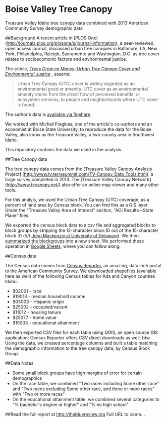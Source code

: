 # Boise Valley Tree Canopy
Treasure Valley Idaho tree canopy data combined with 2013 American Community Survey demographic data

##Background
A recent article in [PLOS One] (http://journals.plos.org/plosone/s/journal-information), a peer-reviewed, open access journal, discussed urban tree canopies in Baltimore, LA, New York, Philadelphia, Raleigh, Sacramento and Washington, D.C. as tree cover relates to socioecomonic factors and environmental justice.

The article, [*Trees Grow on Money: Urban Tree Canopy Cover and Environmental Justice*](http://www.ncbi.nlm.nih.gov/pmc/articles/PMC4382324/) , asserts: 

> Urban Tree Canopy (UTC) cover is widely regarded as an environmental good or amenity. UTC cover as an environmental amenity stems from the direct flow of perceived benefits, or ecosystem services, to people and neighborhoods where UTC cover is found.

The author's data is [available via figshare](http://figshare.com/articles/Urban_Tree_Canopy_and_Environmental_Justice/1213775).

We worked with Michail Fragkias, one of the article's co-authors and an economist at Boise State University, to reproduce the data for the Boise Valley, also know as the Treasure Valley, a two-county area in Southwest Idaho.

This repository contains the data we used in the analysis.

##Tree Canopy data

The tree canopy data comes from the [Treasure Valley Canopy Analysis Project] (http://www.tv.terrasummit.com/TV-Canopy_Data_Tools.html), a large survey completed in 2013. The [Treasure Valley Canopy Network] (http://www.tvcanopy.net/) also offer an online map viewer and many other tools.

For this analyis, we used the Urban Tree Canopy (UTC) coverage, as a percent of land area by Census block. You can find this as a GIS layer Under the "Treasure Valley Area of Interest" section, "AOI Results--State Plane" files.

We exported the census block data to a csv file and aggregated blocks to block groups by stripping the 12-character block ID out of the 15-character block ID (h/t [John Mackenzie at University of Delaware](http://www.udel.edu/johnmack/frec682/census/census_lab2.html)). We then [summarized the blockgroups](http://webapps.stackexchange.com/questions/36103/how-to-group-data-in-a-google-spreadsheet) into a new sheet. We performed these operation in [Google Sheets](https://docs.google.com/spreadsheets/d/1kZj6hDU7M5camDR4Kc-0YqGqqINisiBXeTHTQSv1mcw/edit?usp=sharing), where you can follow along.

##Census data

The Census data comes from [Census Reporter](http://censusreporter.org), an amazing, data-rich portal to the American Community Survey. We downloaded shapefiles (available here as well) of the following Census tables for Ada and Canyon counties Idaho:
+ B02001 - race
+ B19013 - median household income
+ B03003 - Hispanic origin
+ B25002 - occupied/vacant
+ B11012 - housing tenure
+ B25077 - home value
+ B15003 - educational attainment

We then exported CSV files for each table using QGIS, an open source GIS application; Census Reporter offers CSV direct downloads as well, btw. Using the data, we created percentage columns and built a table matching the demographic information to the tree canopy data, by Census Block Group.

##Data Notes
+ Some small block groups have high margins of error for certain demographics
+ On the race table, we combined "Two races including Some other race" and "Two races excluding Some other race, and three or more races" with "Two or more races"
+ On the educational attainment table, we combined several categories to "% bachelor's degree or higher" and "% no high school"

##Read the full report at http://thebluereview.org
Full URL to come... 

